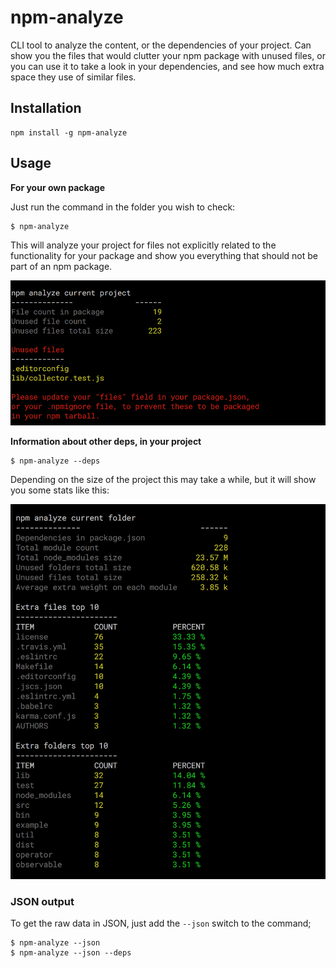# npm-analyze
CLI tool to analyze the content, or the dependencies of your project. Can show you the files that would clutter your npm package with unused files, or you can use it to take a look in your dependencies, and see how much extra space they use of similar files.

## Installation

```
npm install -g npm-analyze
```

## Usage

**For your own package**

Just run the command in the folder you wish to check:

```
$ npm-analyze
```

This will analyze your project for files not explicitly related to the functionality for your package and show you everything that should not be part of an npm package.

![npm-analyze result](https://raw.githubusercontent.com/necccc/npm-analyze/master/example/result-projects.png)

**Information about other deps, in your project**

```
$ npm-analyze --deps
```

Depending on the size of the project this may take a while, but it will show you some stats like this:

![npm-analyze result](https://raw.githubusercontent.com/necccc/npm-analyze/master/example/result-deps.png)


### JSON output

To get the raw data in JSON, just add the `--json` switch to the command;

```
$ npm-analyze --json
$ npm-analyze --json --deps
```
